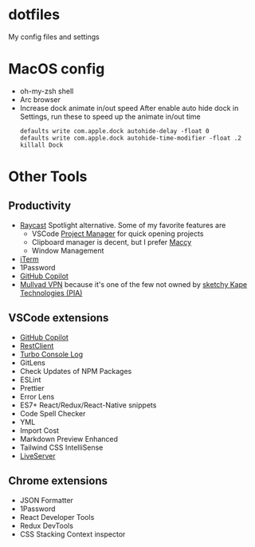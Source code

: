 # dotfiles
My config files and settings

# MacOS config 
- oh-my-zsh shell 
- Arc browser
- Increase dock animate in/out speed
  After enable auto hide dock in Settings, run these to speed up the animate in/out time 
  ```
  defaults write com.apple.dock autohide-delay -float 0
  defaults write com.apple.dock autohide-time-modifier -float .2
  killall Dock
  ```

# Other Tools 
## Productivity 
- [Raycast](https://www.raycast.com/) Spotlight alternative. Some of my favorite features are 
  - VSCode [Project Manager](https://www.raycast.com/MarkusLanger/vscode-project-manager) for quick opening projects 
  - Clipboard manager is decent, but I prefer [Maccy](https://maccy.app/)
  - Window Management
- [iTerm](https://iterm2.com/)
- 1Password
- [GitHub Copilot](https://copilot.github.com/)
- [Mullvad VPN](https://mullvad.net/) because it's one of the few not owned by [sketchy Kape Technologies (PIA)](https://restoreprivacy.com/kape-technologies-owns-expressvpn-cyberghost-pia-zenmate-vpn-review-sites/) 

## VSCode extensions 
- [GitHub Copilot](https://copilot.github.com/)
- [RestClient](https://marketplace.visualstudio.com/items?itemName=humao.rest-client)
- [Turbo Console Log](https://marketplace.visualstudio.com/items?itemName=ChakrounAnas.turbo-console-log)
- GitLens
- Check Updates of NPM Packages
- ESLint 
- Prettier 
- Error Lens
- ES7+ React/Redux/React-Native snippets
- Code Spell Checker
- YML
- Import Cost
- Markdown Preview Enhanced
- Tailwind CSS IntelliSense
- [LiveServer](https://marketplace.visualstudio.com/items?itemName=ritwickdey.LiveServer)


## Chrome extensions 
- JSON Formatter
- 1Password
- React Developer Tools
- Redux DevTools
- CSS Stacking Context inspector
